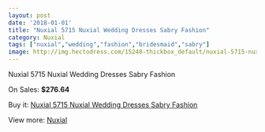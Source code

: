 ```yaml
---
layout: post
date: '2018-01-01'
title: "Nuxial 5715 Nuxial Wedding Dresses Sabry Fashion"
category: Nuxial
tags: ["nuxial","wedding","fashion","bridesmaid","sabry"]
image: http://img.hectodress.com/15248-thickbox_default/nuxial-5715-nuxial-wedding-dresses-sabry-fashion.jpg
---
```

Nuxial 5715 Nuxial Wedding Dresses Sabry Fashion

On Sales: **$276.64**
<a href="https://www.hectodress.com/nuxial/7391-nuxial-5715-nuxial-wedding-dresses-sabry-fashion.html"><amp-img layout="responsive" width="600" height="600" src="//img.hectodress.com/15248-thickbox_default/nuxial-5715-nuxial-wedding-dresses-sabry-fashion.jpg" alt="Nuxial 5715 Nuxial Wedding Dresses Sabry Fashion 0" /></a>

Buy it: [Nuxial 5715 Nuxial Wedding Dresses Sabry Fashion](https://www.hectodress.com/nuxial/7391-nuxial-5715-nuxial-wedding-dresses-sabry-fashion.html "Nuxial 5715 Nuxial Wedding Dresses Sabry Fashion")

View more: [Nuxial](https://www.hectodress.com/129-nuxial "Nuxial")